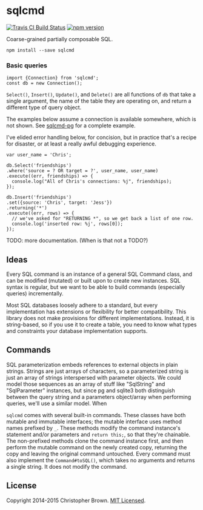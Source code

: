 # sqlcmd

[![Travis CI Build Status](https://travis-ci.org/chbrown/sqlcmd.svg)](https://travis-ci.org/chbrown/sqlcmd)
[![npm version](https://badge.fury.io/js/sqlcmd.svg)](https://www.npmjs.com/package/sqlcmd)

Coarse-grained partially composable SQL.

    npm install --save sqlcmd


### Basic queries

    import {Connection} from 'sqlcmd';
    const db = new Connection();

`Select()`, `Insert()`, `Update()`, and `Delete()` are all functions of `db` that take a single argument, the name of the table they are operating on, and return a different type of query object.

The examples below assume a connection is available somewhere, which is not shown. See [sqlcmd-pg](https://github.com/chbrown/sqlcmd-pg) for a complete example.

I've elided error handling below, for concision, but in practice that's a recipe for disaster, or at least a really awful debugging experience.

    var user_name = 'Chris';

    db.Select('friendships')
    .where('source = ? OR target = ?', user_name, user_name)
    .execute((err, friendships) => {
      console.log("All of Chris's connections: %j", friendships);
    });

    db.Insert('friendships')
    .set({source: 'Chris', target: 'Jess'})
    .returning('*')
    .execute((err, rows) => {
      // we've asked for "RETURNING *", so we get back a list of one row.
      console.log('inserted row: %j', rows[0]);
    });

TODO: more documentation. (When is that not a TODO?)


## Ideas

Every SQL command is an instance of a general SQL Command class, and can be modified (mutated) or built upon to create new instances. SQL syntax is regular, but we want to be able to build commands (especially queries) incrementally.

Most SQL databases loosely adhere to a standard, but every implementation has extensions or flexibility for better compatibility. This library does not make provisions for different implementations. Instead, it is string-based, so if you use it to create a table, you need to know what types and constraints your database implementation supports.


## Commands

SQL parameterization embeds references to external objects in plain strings.
Strings are just arrays of characters, so a parameterized string is just an array of strings interspersed with parameter objects.
We could model those sequences as an array of stuff like "SqlString" and "SqlParameter" instances, but since pg and sqlite3 both distinguish between the query string and a parameters object/array when performing queries, we'll use a similar model. When

`sqlcmd` comes with several built-in commands. These classes have both mutable and immutable interfaces; the mutable interface uses method names prefixed by `_`. These methods modify the command instance's statement and/or parameters and `return this;`, so that they're chainable. The non-prefixed methods clone the command instance first, and then perform the mutable command on the newly created copy, returning the copy and leaving the original command untouched. Every command must also implement the `Command#toSQL()`, which takes no arguments and returns a single string. It does not modify the command.


## License

Copyright 2014-2015 Christopher Brown. [MIT Licensed](http://chbrown.github.io/licenses/MIT/#2014-2015).
